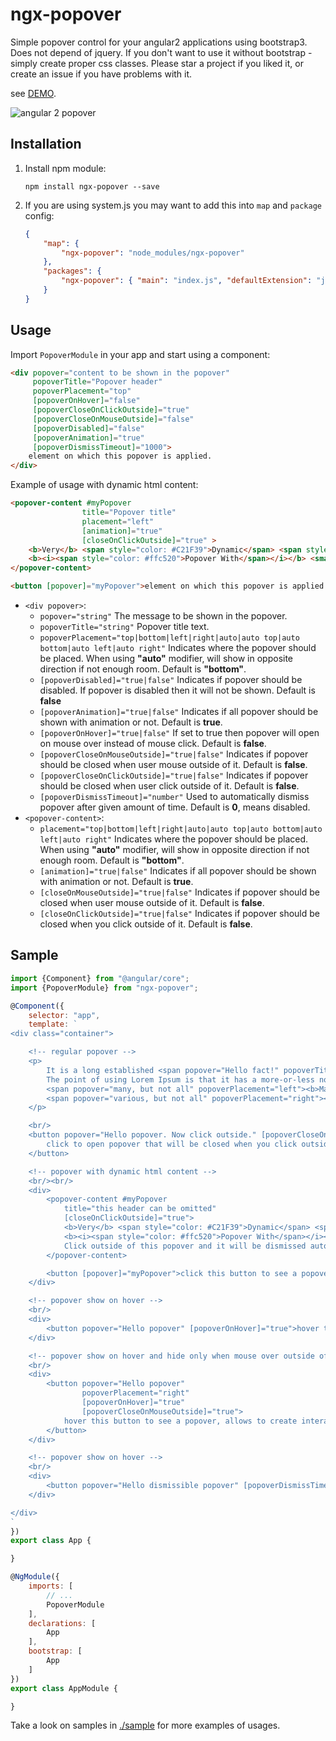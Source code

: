 # ngx-popover

Simple popover control for your angular2 applications using bootstrap3. Does not depend of jquery.
If you don't want to use it without bootstrap - simply create proper css classes. Please star a project if you liked it,
or create an issue if you have problems with it.

see [DEMO](http://plnkr.co/edit/tmGQ43m3OGhn8uoAYWua?p=preview).

![angular 2 popover](https://raw.githubusercontent.com/pleerock/ngx-popover/master/resources/popover-example.png)

## Installation

1. Install npm module:
    
    `npm install ngx-popover --save`

2. If you are using system.js you may want to add this into `map` and `package` config:
    
    ```json
    {
        "map": {
            "ngx-popover": "node_modules/ngx-popover"
        },
        "packages": {
            "ngx-popover": { "main": "index.js", "defaultExtension": "js" }
        }
    }
    ```

## Usage

Import `PopoverModule` in your app and start using a component:

```html
<div popover="content to be shown in the popover"
     popoverTitle="Popover header"
     popoverPlacement="top"
     [popoverOnHover]="false"
     [popoverCloseOnClickOutside]="true"
     [popoverCloseOnMouseOutside]="false"
     [popoverDisabled]="false"
     [popoverAnimation]="true"
     [popoverDismissTimeout]="1000">
    element on which this popover is applied.
</div>
```

Example of usage with dynamic html content:

```html
<popover-content #myPopover 
                title="Popover title" 
                placement="left"
                [animation]="true" 
                [closeOnClickOutside]="true" >
    <b>Very</b> <span style="color: #C21F39">Dynamic</span> <span style="color: #00b3ee">Reusable</span>
    <b><i><span style="color: #ffc520">Popover With</span></i></b> <small>Html support</small>.
</popover-content>

<button [popover]="myPopover">element on which this popover is applied.</button>
```

* `<div popover>`:
    * `popover="string"` The message to be shown in the popover.
    * `popoverTitle="string"` Popover title text.
    * `popoverPlacement="top|bottom|left|right|auto|auto top|auto bottom|auto left|auto right"` Indicates where the popover should be placed. When using **"auto"** modifier, will show in opposite direction if not enough room. Default is **"bottom"**.
    * `[popoverDisabled]="true|false"` Indicates if popover should be disabled. If popover is disabled then it will not be shown. Default is **false**
    * `[popoverAnimation]="true|false"` Indicates if all popover should be shown with animation or not. Default is **true**.
    * `[popoverOnHover]="true|false"` If set to true then popover will open on mouse over instead of mouse click. Default is **false**.
    * `[popoverCloseOnMouseOutside]="true|false"` Indicates if popover should be closed when user mouse outside of it. Default is **false**.
    * `[popoverCloseOnClickOutside]="true|false"` Indicates if popover should be closed when user click outside of it. Default is **false**.
    * `[popoverDismissTimeout]="number"` Used to automatically dismiss popover after given amount of time. Default is **0**, means disabled.
* `<popover-content>`:
    * `placement="top|bottom|left|right|auto|auto top|auto bottom|auto left|auto right"` Indicates where the popover should be placed. When using **"auto"** modifier, will show in opposite direction if not enough room. Default is **"bottom"**.
    * `[animation]="true|false"` Indicates if all popover should be shown with animation or not. Default is **true**.
    * `[closeOnMouseOutside]="true|false"` Indicates if popover should be closed when user mouse outside of it. Default is **false**.
    * `[closeOnClickOutside]="true|false"` Indicates if popover should be closed when you click outside of it. Default is **false**.

## Sample

```javascript
import {Component} from "@angular/core";
import {PopoverModule} from "ngx-popover";

@Component({
    selector: "app",
    template: `
<div class="container">

    <!-- regular popover -->
    <p>
        It is a long established <span popover="Hello fact!" popoverTitle="Fact #1"><b>click this fact</b></span> that a reader will be distracted by the readable content of a page when looking at its layout.
        The point of using Lorem Ipsum is that it has a more-or-less normal distribution of letters, as opposed to using 'Content here, content here', making it look like readable English.
        <span popover="many, but not all" popoverPlacement="left"><b>Many desktop</b></span> publishing packages and web page editors now use Lorem Ipsum as their default model text, and a search for 'lorem ipsum' will uncover many web sites still in their infancy.
        <span popover="various, but not all" popoverPlacement="right"><b>Various versions</b></span> have evolved over the years, sometimes by accident, <span popover="another hint" popoverPlacement="top"><b>sometimes on purpose</b></span> (injected humour and the like)
    </p>

    <br/>
    <button popover="Hello popover. Now click outside." [popoverCloseOnClickOutside]="true">
        click to open popover that will be closed when you click outside of it.
    </button>

    <!-- popover with dynamic html content -->
    <br/><br/>
    <div>
        <popover-content #myPopover
            title="this header can be omitted"
            [closeOnClickOutside]="true">
            <b>Very</b> <span style="color: #C21F39">Dynamic</span> <span style="color: #00b3ee">Reusable</span>
            <b><i><span style="color: #ffc520">Popover With</span></i></b> <small>Html support</small>.
            Click outside of this popover and it will be dismissed automatically.
        </popover-content>

        <button [popover]="myPopover">click this button to see a popover</button>
    </div>

    <!-- popover show on hover -->
    <br/>
    <div>
        <button popover="Hello popover" [popoverOnHover]="true">hover this button to see a popover</button>
    </div>

    <!-- popover show on hover and hide only when mouse over outside of the popover -->
    <br/>
    <div>
        <button popover="Hello popover"
                popoverPlacement="right"
                [popoverOnHover]="true"
                [popoverCloseOnMouseOutside]="true">
            hover this button to see a popover, allows to create interactive popovers
        </button>
    </div>

    <!-- popover show on hover -->
    <br/>
    <div>
        <button popover="Hello dismissible popover" [popoverDismissTimeout]="2000">click to see this popover. This popover will be dismissed in two seconds</button>
    </div>

</div>
`
})
export class App {

}

@NgModule({
    imports: [
        // ...
        PopoverModule
    ],
    declarations: [
        App
    ],
    bootstrap: [
        App
    ]
})
export class AppModule {

}
```

Take a look on samples in [./sample](https://github.com/pleerock/ngx-popover/tree/master/sample) for more examples of
usages.
